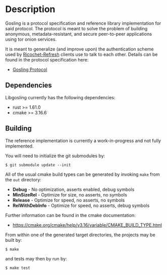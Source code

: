 # Description

Gosling is a protocol specification and reference library implementation for said protocol. The protocol is meant to solve the problem of building anonymous, metadata-resistant, and secure peer-to-peer applications using tor onion services.

It is meant to generalize (and improve upon) the authentication scheme used by [Ricochet-Refresh](https://github.com/blueprint-freespeech/ricochet-refresh) clients use to talk to each other. Details can be found in the protocol specification here:

- [Gosling Protocol](./docs/protocol.md)

## Dependencies

Libgosling currently has the following dependencies:

- rust >= 1.61.0
- cmake >= 3.16.6

## Building

The reference implementation is currently a work-in-progress and not fully implemented.

You will need to initialize the git submodules by:

```
$ git submodule update --init
```

All of the usual cmake build types can be generated by invoking `make` from the `out` directory:

- **Debug** - No optimization, asserts enabled, debug symbols
- **MinSizeRel** - Optimize for size, no asserts, no symbols
- **Release** - Optimize for speed, no asserts, no symbols
- **RelWithDebInfo** - Optimize for speed, no asserts, debug symbols

Further information can be found in the cmake documentation:
- https://cmake.org/cmake/help/v3.16/variable/CMAKE_BUILD_TYPE.html

From within one of the generated target directories, the projects may be built by:

```
$ make
```

and tests may then by run by:

```
$ make test
```